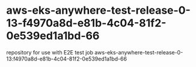 # aws-eks-anywhere-test-release-0-13-f4970a8d-e81b-4c04-81f2-0e539ed1a1bd-66
repository for use with E2E test job aws-eks-anywhere-test-release-0-13:f4970a8d-e81b-4c04-81f2-0e539ed1a1bd-66
